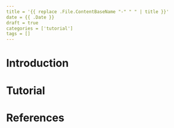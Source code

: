 ```yaml
---
title = '{{ replace .File.ContentBaseName "-" " " | title }}'
date = {{ .Date }}
draft = true
categories = ['tutorial']
tags = []
---
```


# Introduction

# Tutorial

# References
